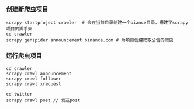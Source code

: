 ### 创建新爬虫项目
```shell
scrapy startproject crawler  # 会在当前目录创建一个biance目录，搭建了scrapy项目的脚手架
cd crawler
scrapy genspider announcement binance.com # 为项目创建爬取公告的爬虫
```

### 运行爬虫项目
```shell
cd crawler
scrapy crawl announcement
scrapy crawl follower
scrapy crawl xrequest

cd twitter
scrapy crawl post // 发送post

```